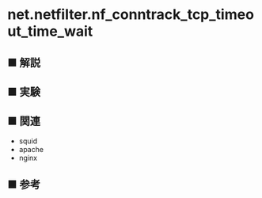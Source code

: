 # net.netfilter.nf_conntrack_tcp_timeout_time_wait
## ■ 解説
## ■ 実験
## ■ 関連
- squid
- apache
- nginx
## ■ 参考
